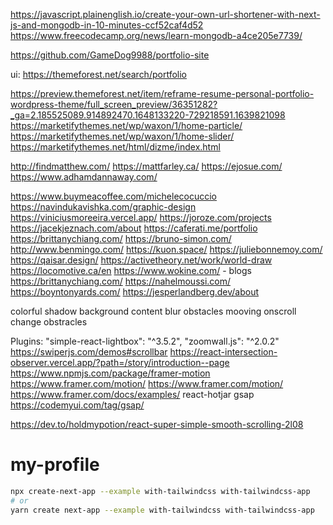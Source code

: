 https://javascript.plainenglish.io/create-your-own-url-shortener-with-next-js-and-mongodb-in-10-minutes-ccf52caf4d52
https://www.freecodecamp.org/news/learn-mongodb-a4ce205e7739/

https://github.com/GameDog9988/portfolio-site

ui:
https://themeforest.net/search/portfolio

https://preview.themeforest.net/item/reframe-resume-personal-portfolio-wordpress-theme/full_screen_preview/36351282?_ga=2.185525089.914892470.1648133220-729218591.1639821098
https://marketifythemes.net/wp/waxon/1/home-particle/
https://marketifythemes.net/wp/waxon/1/home-slider/
https://marketifythemes.net/html/dizme/index.html

http://findmatthew.com/
https://mattfarley.ca/
https://ejosue.com/
https://www.adhamdannaway.com/

https://www.buymeacoffee.com/michelecocuccio
https://navindukavishka.com/graphic-design
https://viniciusmoreeira.vercel.app/
https://joroze.com/projects
https://jacekjeznach.com/about
https://caferati.me/portfolio
https://brittanychiang.com/
https://bruno-simon.com/
http://www.benmingo.com/
https://kuon.space/
https://juliebonnemoy.com/
https://qaisar.design/
https://activetheory.net/work/world-draw
https://locomotive.ca/en
https://www.wokine.com/ - blogs
https://brittanychiang.com/
https://nahelmoussi.com/
https://boyntonyards.com/
https://jesperlandberg.dev/about

colorful shadow background content blur
obstacles mooving
onscroll change obstracles



Plugins:
"simple-react-lightbox": "^3.5.2",
"zoomwall.js": "^2.0.2"
https://swiperjs.com/demos#scrollbar
https://react-intersection-observer.vercel.app/?path=/story/introduction--page
https://www.npmjs.com/package/framer-motion
https://www.framer.com/motion/ https://www.framer.com/motion/ https://www.framer.com/docs/examples/
react-hotjar
gsap
https://codemyui.com/tag/gsap/

https://dev.to/holdmypotion/react-super-simple-smooth-scrolling-2l08

# my-profile
```bash
npx create-next-app --example with-tailwindcss with-tailwindcss-app
# or
yarn create next-app --example with-tailwindcss with-tailwindcss-app
```
